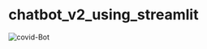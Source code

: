 # chatbot_v2_using_streamlit
![covid-Bot](https://user-images.githubusercontent.com/71788604/134938097-c3493e2f-e88f-4869-856b-97070cbcc6f8.gif)
